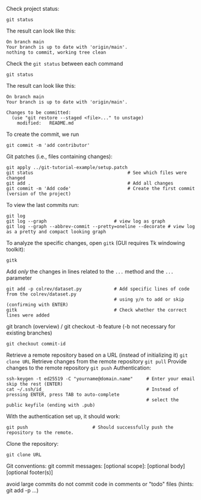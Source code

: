 Check project status:
```shell
git status
```
The result can look like this:
```
On branch main
Your branch is up to date with 'origin/main'.
nothing to commit, working tree clean
```
Check the `git status` between each command
```
git status             
```
The result can look like this:
```
On branch main
Your branch is up to date with 'origin/main'.

Changes to be committed:
  (use "git restore --staged <file>..." to unstage)
	modified:   README.md
```
To create the commit, we run
```
git commit -m 'add contributor'
```
Git patches (i.e., files containing changes):
```
git apply ../git-tutorial-example/setup.patch
git status                                   # See which files were changed
git add .                                    # Add all changes
git commit -m 'Add code'                     # Create the first commit (version of the project)
```
To view the last commits run:
```
git log
git log --graph				 			# view log as graph
git log --graph --abbrev-commit --pretty=oneline --decorate	# view log as a pretty and compact looking graph
```
To analyze the specific changes, open `gitk` (GUI requires Tk windowing toolkit):
```
gitk
```
Add *only* the changes in lines related to the `...` method and the `...` parameter
```
git add -p colrev/dataset.py            # Add specific lines of code from the colrev/dataset.py
                                        # using y/n to add or skip (confirming with ENTER)
gitk                                    # Check whether the correct lines were added
```
git branch (overview) / git checkout -b feature (-b not necessary for existing branches)
```
git checkout commit-id
```
Retrieve a remote repository based on a URL (instead of initializing it)
``git clone URL``
Retrieve changes from the remote repository
``git pull``
Provide changes to the remote repository
``git push`` 
Authentication:
```
ssh-keygen -t ed25519 -C "yourname@domain.name"     # Enter your email skip the rest (ENTER)
cat ~/.ssh/id_                                      # Instead of pressing ENTER, press TAB to auto-complete
                                                    # select the public keyfile (ending with .pub)
```
With the authentication set up, it should work:
```
git push                        # Should successfully push the repository to the remote.
```
Clone the repository:
```
git clone URL 
```

Git conventions: 
git commit messages:
<type>[optional scope]: <description>
[optional body]
[optional footer(s)]

avoid large commits
do not commit code in comments or "todo" files (hints: git add -p ...)
